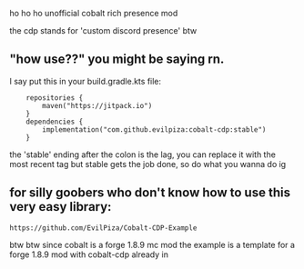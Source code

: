 ho ho ho unofficial cobalt rich presence mod

the cdp stands for 'custom discord presence' btw

## "how use??" you might be saying rn.

I say put this in your build.gradle.kts file:
```idk
    repositories {
        maven("https://jitpack.io")
    }
    dependencies {
        implementation("com.github.evilpiza:cobalt-cdp:stable")
    }
```
the 'stable' ending after the colon is the lag, you can replace it with the most recent tag but stable gets the job done, so do what you wanna do ig

## for silly goobers who don't know how to use this very easy library:
```yes
https://github.com/EvilPiza/Cobalt-CDP-Example
```
btw btw since cobalt is a forge 1.8.9 mc mod the example is a template for a forge 1.8.9 mod with cobalt-cdp already in
